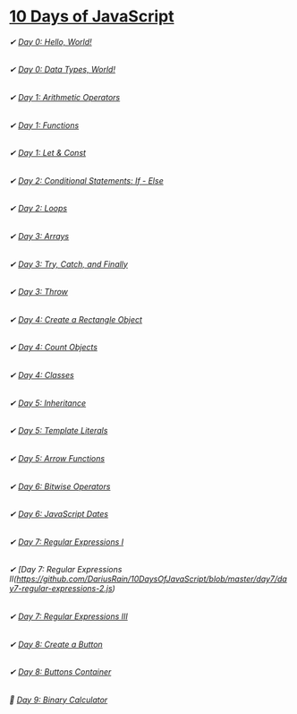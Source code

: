 # [10 Days of JavaScript](https://www.hackerrank.com/domains/tutorials/10-days-of-javascript)
###### ✔ [Day 0: Hello, World!](https://github.com/DariusRain/10DaysOfJavaScript/blob/master/day0/day0-hello-world.js)
###### ✔ [Day 0: Data Types, World!](https://github.com/DariusRain/10DaysOfJavaScript/blob/master/day0/day-0-data-types.js)
###### ✔ [Day 1: Arithmetic Operators](https://github.com/DariusRain/10DaysOfJavaScript/blob/master/day1/day1-arithmetic-operators.js)
###### ✔ [Day 1: Functions](https://github.com/DariusRain/10DaysOfJavaScript/blob/master/day1/day1-functions.js)
###### ✔ [Day 1: Let & Const](https://github.com/DariusRain/10DaysOfJavaScript/blob/master/day1/day1-let-and-const.js)
###### ✔ [Day 2: Conditional Statements: If - Else](https://github.com/DariusRain/10DaysOfJavaScript/blob/master/day2/day2-conditional-if-else.js)
###### ✔ [Day 2: Loops](https://github.com/DariusRain/10DaysOfJavaScript/blob/master/day2/day2-loops.js)
###### ✔ [Day 3: Arrays](https://github.com/DariusRain/10DaysOfJavaScript/blob/master/day3/day3-arrays.js)
###### ✔ [Day 3: Try, Catch, and Finally](https://github.com/DariusRain/10DaysOfJavaScript/blob/master/day3/day3-try-catch-finally.js)
###### ✔ [Day 3: Throw](https://github.com/DariusRain/10DaysOfJavaScript/blob/master/day3/day3-throw.js)
###### ✔ [Day 4: Create a Rectangle Object](https://github.com/DariusRain/10DaysOfJavaScript/blob/master/day4/create-a-rectangle.js)
###### ✔ [Day 4: Count Objects](https://github.com/DariusRain/10DaysOfJavaScript/blob/master/day4/day4-count-objects.js)
###### ✔ [Day 4: Classes](https://github.com/DariusRain/10DaysOfJavaScript/blob/master/day4/day4-classes.js)
###### ✔ [Day 5: Inheritance](https://github.com/DariusRain/10DaysOfJavaScript/blob/master/day5/day5-inheritance.js)
###### ✔ [Day 5: Template Literals](https://github.com/DariusRain/10DaysOfJavaScript/blob/master/day5/day5-template-literals.js)
###### ✔ [Day 5: Arrow Functions](https://github.com/DariusRain/10DaysOfJavaScript/blob/master/day5/day5-arrow-funtions.js)
###### ✔ [Day 6: Bitwise Operators](https://github.com/DariusRain/10DaysOfJavaScript/blob/master/day6/day6-bitwise-operators.js)
###### ✔ [Day 6: JavaScript Dates](https://github.com/DariusRain/10DaysOfJavaScript/blob/master/day6/day6-javascript-dates.js)
###### ✔ [Day 7: Regular Expressions I](https://github.com/DariusRain/10DaysOfJavaScript/blob/master/day7/day7-regular-expressions-1.js)
###### ✔ [Day 7: Regular Expressions II(https://github.com/DariusRain/10DaysOfJavaScript/blob/master/day7/day7-regular-expressions-2.js)
###### ✔ [Day 7: Regular Expressions III](https://github.com/DariusRain/10DaysOfJavaScript/blob/master/day7/day7-regular-expressions-3.js)
###### ✔ [Day 8: Create a Button](https://github.com/DariusRain/10DaysOfJavaScript/blob/master/day8/create-button)
###### ✔ [Day 8: Buttons Container](https://github.com/DariusRain/10DaysOfJavaScript/blob/master/day8/buttons-container)
###### 📝 [Day 9: Binary Calculator](#)
